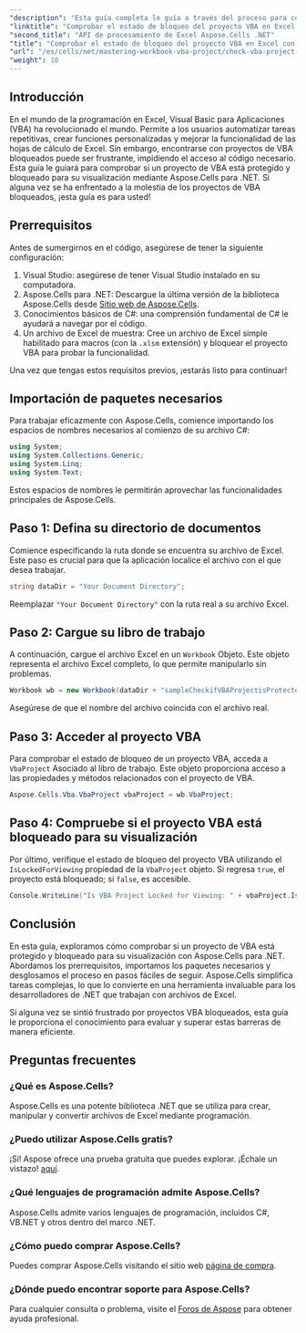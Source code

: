 ```yaml
---
"description": "Esta guía completa le guía a través del proceso para comprobar si un proyecto de VBA en Excel está bloqueado y no se puede visualizar mediante la potente biblioteca Aspose.Cells para .NET. Ideal para desarrolladores .NET y usuarios de Excel."
"linktitle": "Comprobar el estado de bloqueo del proyecto VBA en Excel con Aspose.Cells"
"second_title": "API de procesamiento de Excel Aspose.Cells .NET"
"title": "Comprobar el estado de bloqueo del proyecto VBA en Excel con Aspose.Cells"
"url": "/es/cells/net/mastering-workbook-vba-project/check-vba-project-lock-status/"
"weight": 10
---
```


## Introducción

En el mundo de la programación en Excel, Visual Basic para Aplicaciones (VBA) ha revolucionado el mundo. Permite a los usuarios automatizar tareas repetitivas, crear funciones personalizadas y mejorar la funcionalidad de las hojas de cálculo de Excel. Sin embargo, encontrarse con proyectos de VBA bloqueados puede ser frustrante, impidiendo el acceso al código necesario. Esta guía le guiará para comprobar si un proyecto de VBA está protegido y bloqueado para su visualización mediante Aspose.Cells para .NET. Si alguna vez se ha enfrentado a la molestia de los proyectos de VBA bloqueados, ¡esta guía es para usted!

## Prerrequisitos

Antes de sumergirnos en el código, asegúrese de tener la siguiente configuración:

1. Visual Studio: asegúrese de tener Visual Studio instalado en su computadora.
2. Aspose.Cells para .NET: Descargue la última versión de la biblioteca Aspose.Cells desde [Sitio web de Aspose.Cells](https://releases.aspose.com/cells/net/).
3. Conocimientos básicos de C#: una comprensión fundamental de C# le ayudará a navegar por el código.
4. Un archivo de Excel de muestra: Cree un archivo de Excel simple habilitado para macros (con la `.xlsm` extensión) y bloquear el proyecto VBA para probar la funcionalidad.

Una vez que tengas estos requisitos previos, ¡estarás listo para continuar!

## Importación de paquetes necesarios

Para trabajar eficazmente con Aspose.Cells, comience importando los espacios de nombres necesarios al comienzo de su archivo C#:

```csharp
using System;
using System.Collections.Generic;
using System.Linq;
using System.Text;
```

Estos espacios de nombres le permitirán aprovechar las funcionalidades principales de Aspose.Cells.

## Paso 1: Defina su directorio de documentos

Comience especificando la ruta donde se encuentra su archivo de Excel. Este paso es crucial para que la aplicación localice el archivo con el que desea trabajar.

```csharp
string dataDir = "Your Document Directory";
```

Reemplazar `"Your Document Directory"` con la ruta real a su archivo Excel.

## Paso 2: Cargue su libro de trabajo

A continuación, cargue el archivo Excel en un `Workbook` Objeto. Este objeto representa el archivo Excel completo, lo que permite manipularlo sin problemas.

```csharp
Workbook wb = new Workbook(dataDir + "sampleCheckifVBAProjectisProtected.xlsm");
```

Asegúrese de que el nombre del archivo coincida con el archivo real.

## Paso 3: Acceder al proyecto VBA

Para comprobar el estado de bloqueo de un proyecto VBA, acceda a `VbaProject` Asociado al libro de trabajo. Este objeto proporciona acceso a las propiedades y métodos relacionados con el proyecto de VBA.

```csharp
Aspose.Cells.Vba.VbaProject vbaProject = wb.VbaProject;
```

## Paso 4: Compruebe si el proyecto VBA está bloqueado para su visualización

Por último, verifique el estado de bloqueo del proyecto VBA utilizando el `IsLockedForViewing` propiedad de la `VbaProject` objeto. Si regresa `true`, el proyecto está bloqueado; si `false`, es accesible.

```csharp
Console.WriteLine("Is VBA Project Locked for Viewing: " + vbaProject.IsLockedForViewing);
```

## Conclusión

En esta guía, exploramos cómo comprobar si un proyecto de VBA está protegido y bloqueado para su visualización con Aspose.Cells para .NET. Abordamos los prerrequisitos, importamos los paquetes necesarios y desglosamos el proceso en pasos fáciles de seguir. Aspose.Cells simplifica tareas complejas, lo que lo convierte en una herramienta invaluable para los desarrolladores de .NET que trabajan con archivos de Excel.

Si alguna vez se sintió frustrado por proyectos VBA bloqueados, esta guía le proporciona el conocimiento para evaluar y superar estas barreras de manera eficiente.

## Preguntas frecuentes

### ¿Qué es Aspose.Cells?

Aspose.Cells es una potente biblioteca .NET que se utiliza para crear, manipular y convertir archivos de Excel mediante programación.

### ¿Puedo utilizar Aspose.Cells gratis?

¡Sí! Aspose ofrece una prueba gratuita que puedes explorar. ¡Échale un vistazo! [aquí](https://releases.aspose.com/).

### ¿Qué lenguajes de programación admite Aspose.Cells?

Aspose.Cells admite varios lenguajes de programación, incluidos C#, VB.NET y otros dentro del marco .NET.

### ¿Cómo puedo comprar Aspose.Cells?

Puedes comprar Aspose.Cells visitando el sitio web [página de compra](https://purchase.aspose.com/buy).

### ¿Dónde puedo encontrar soporte para Aspose.Cells?

Para cualquier consulta o problema, visite el [Foros de Aspose](https://forum.aspose.com/c/cells/9) para obtener ayuda profesional.